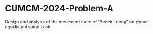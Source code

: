 # CUMCM-2024-Problem-A
Design and analysis of the movement route of "Bench Loong" on planar equidistant spiral track
